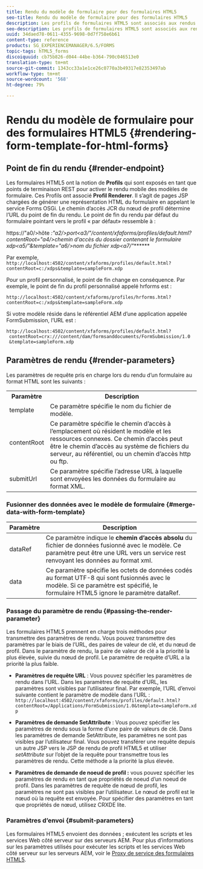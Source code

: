 ```yaml
---
title: Rendu du modèle de formulaire pour des formulaires HTML5
seo-title: Rendu du modèle de formulaire pour des formulaires HTML5
description: Les profils de formulaires HTML5 sont associés aux rendus de profils Les rendus de profils sont des pages JSP chargées de générer la représentation HTML du formulaire en appelant le service Forms OSGi.
seo-description: Les profils de formulaires HTML5 sont associés aux rendus de profils Les rendus de profils sont des pages JSP chargées de générer la représentation HTML du formulaire en appelant le service Forms OSGi.
uuid: 34daed78-0611-4355-9698-0d7f758e6b61
content-type: reference
products: SG_EXPERIENCEMANAGER/6.5/FORMS
topic-tags: hTML5_forms
discoiquuid: cb75b826-d044-44be-b364-790c046513e0
translation-type: tm+mt
source-git-commit: 1343cc33a1e1ce26c0770a3b49317e82353497ab
workflow-type: tm+mt
source-wordcount: '568'
ht-degree: 79%

---
```



# Rendu du modèle de formulaire pour des formulaires HTML5 {#rendering-form-template-for-html-forms}

## Point de fin du rendu {#render-endpoint}

Les formulaires HTML5 ont la notion de **Profils** qui sont exposés en tant que points de terminaison REST pour activer le rendu mobile des modèles de formulaire. Ces Profils ont associé **Profil Renderer**. Il s’agit de pages JSP chargées de générer une représentation HTML du formulaire en appelant le service Forms OSGi. Le chemin d’accès JCR du nœud de profil détermine l’URL du point de fin du rendu. Le point de fin du rendu par défaut du formulaire pointant vers le profil « par défaut» ressemble à :

https://&quot;a0/>hôte *:&quot;a2/>port&lt;a3/&quot;/content/xfaforms/profiles/default.html?contentRoot=&quot;a4/>chemin d’accès du dossier contenant le formulaire xdp&lt;a5/&quot;&amp;template=&quot;a6/>nom du fichier xdp&lt;a7/&quot;*******

Par exemple, `http://localhost:4502/content/xfaforms/profiles/default.html?contentRoot=c:/xdps&template=sampleForm.xdp`

Pour un profil personnalisé, le point de fin change en conséquence. Par exemple, le point de fin du profil personnalisé appelé hrforms est :

`http://localhost:4502/content/xfaforms/profiles/hrforms.html?contentRoot=c:/xdps&template=sampleForm.xdp`

Si votre modèle réside dans le référentiel AEM d’une application appelée FormSubmission, l’URL est :

```http
http://localhost:4502/content/xfaforms/profiles/default.html?
 contentRoot=crx:///content/dam/formsanddocuments/FormSubmission/1.0
 &template=sampleForm.xdp
```

## Paramètres de rendu {#render-parameters}

Les paramètres de requête pris en charge lors du rendu d’un formulaire au format HTML sont les suivants :

<table>
 <tbody>
  <tr>
   <th><strong>Paramètre </strong></th>
   <th><strong>Description</strong></th>
  </tr>
  <tr>
   <td>template<br /> </td>
   <td>Ce paramètre spécifie le nom du fichier de modèle.<br /> </td>
  </tr>
  <tr>
   <td>contentRoot<br /> </td>
   <td>Ce paramètre spécifie le chemin d’accès à l’emplacement où résident le modèle et les ressources connexes. Ce chemin d’accès peut être le chemin d’accès au système de fichiers du serveur, au référentiel, ou un chemin d’accès http ou ftp.<br /> </td>
  </tr>
  <tr>
   <td>submitUrl<br /> </td>
   <td>Ce paramètre spécifie l’adresse URL à laquelle sont envoyées les données du formulaire au format XML.<br /> </td>
  </tr>
 </tbody>
</table>

### Fusionner des données avec le modèle de formulaire  {#merge-data-with-form-template}

| Paramètre | Description |
|---|---|
| dataRef | Ce paramètre indique le **chemin d’accès absolu** du fichier de données fusionné avec le modèle. Ce paramètre peut être une URL vers un service rest renvoyant les données au format xml. |
| data | Ce paramètre spécifie les octets de données codés au format UTF-8 qui sont fusionnés avec le modèle. Si ce paramètre est spécifié, le formulaire HTML5 ignore le paramètre dataRef. |

### Passage du paramètre de rendu  {#passing-the-render-parameter}

Les formulaires HTML5 prennent en charge trois méthodes pour transmettre des paramètres de rendu. Vous pouvez transmettre des paramètres par le biais de l’URL, des paires de valeur de clé, et du nœud de profil. Dans le paramètre de rendu, la paire de valeur de clé a la priorité la plus élevée, suivie du nœud de profil. Le paramètre de requête d’URL a la priorité la plus faible.

* **Paramètres de requête URL** : Vous pouvez spécifier les paramètres de rendu dans l’URL. Dans les paramètres de requête d’URL, les paramètres sont visibles par l’utilisateur final. Par exemple, l’URL d’envoi suivante contient le paramètre de modèle dans l’URL : `http://localhost:4502/content/xfaforms/profiles/default.html?contentRoot=/Applications/FormSubmission/1.0&template=sampleForm.xdp`

* **Paramètres de demande SetAttribute** : Vous pouvez spécifier les paramètres de rendu sous la forme d’une paire de valeurs de clé. Dans les paramètres de demande SetAttribute, les paramètres ne sont pas visibles par l’utilisateur final. Vous pouvez transférer une requête depuis un autre JSP vers le JSP de rendu de profil HTML5 et utiliser *setAttribute* sur l’objet de la requête pour transmettre tous les paramètres de rendu. Cette méthode a la priorité la plus élevée.

* **Paramètres de demande de noeud de profil :** vous pouvez spécifier les paramètres de rendu en tant que propriétés de noeud d’un noeud de profil. Dans les paramètres de requête de nœud de profil, les paramètres ne sont pas visibles par l’utilisateur. Le nœud de profil est le nœud où la requête est envoyée. Pour spécifier des paramètres en tant que propriétés de nœud, utilisez CRXDE lite.

### Paramètres d’envoi  {#submit-parameters}

Les formulaires HTML5 envoient des données ; exécutent les scripts et les services Web côté serveur sur des serveurs AEM. Pour plus d’informations sur les paramètres utilisés pour exécuter les scripts et les services Web côté serveur sur les serveurs AEM, voir le [Proxy de service des formulaires HTML5](/help/forms/using/service-proxy.md).
